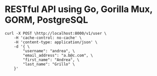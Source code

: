 # RESTful API using Go, Gorilla Mux, GORM, PostgreSQL

```
curl -X POST \http://localhost:8000/v1/user \
    -H 'cache-control: no-cache' \
    -H 'content-type: application/json' \
    -d '{ \
        "username": "andrea", \
        "email_address": "a.b@c.com", \
        "first_name": "Andrea", \
        "last_name": "Grillo" \
    }'
```